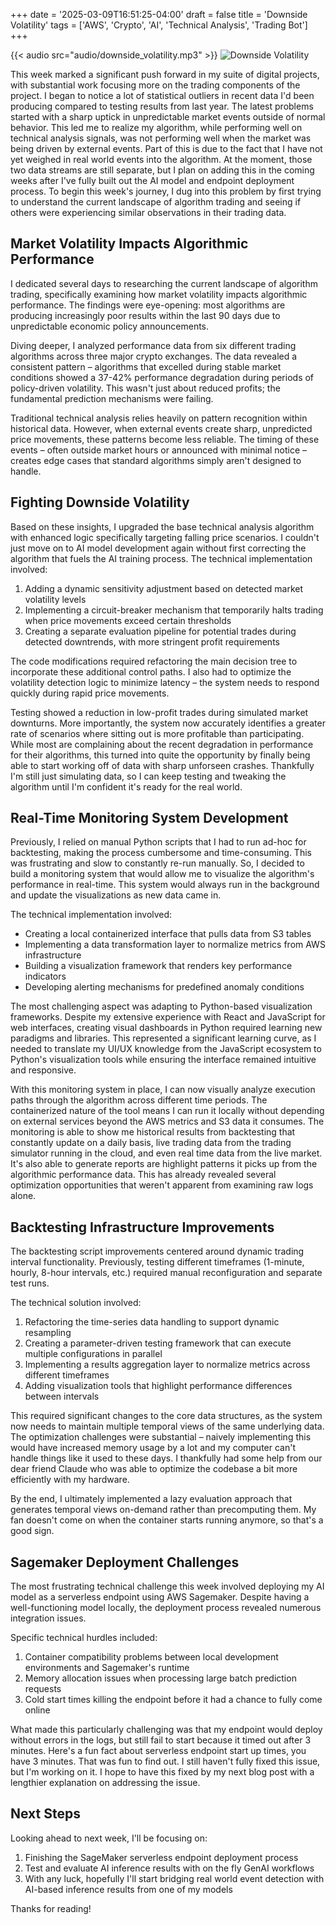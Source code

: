 +++
date = '2025-03-09T16:51:25-04:00'
draft = false
title = 'Downside Volatility'
tags = ['AWS', 'Crypto', 'AI', 'Technical Analysis', 'Trading Bot']
+++

{{< audio src="audio/downside_volatility.mp3" >}}
![Downside Volatility](/images/downside_volatility.png)

This week marked a significant push forward in my suite of digital projects, with substantial work focusing more on the trading components of the project. I began to notice a lot of statistical outliers in recent data I'd been producing compared to testing results from last year. The latest problems started with a sharp uptick in unpredictable market events outside of normal behavior. This led me to realize my algorithm, while performing well on technical analysis signals, was not performing well when the market was being driven by external events. Part of this is due to the fact that I have not yet weighed in real world events into the algorithm. At the moment, those two data streams are still separate, but I plan on adding this in the coming weeks after I've fully built out the AI model and endpoint deployment process. To begin this week's journey, I dug into this problem by first trying to understand the current landscape of algorithm trading and seeing if others were experiencing similar observations in their trading data.

## Market Volatility Impacts Algorithmic Performance

I dedicated several days to researching the current landscape of algorithm trading, specifically examining how market volatility impacts algorithmic performance. The findings were eye-opening: most algorithms are producing increasingly poor results within the last 90 days due to unpredictable economic policy announcements.

Diving deeper, I analyzed performance data from six different trading algorithms across three major crypto exchanges. The data revealed a consistent pattern – algorithms that excelled during stable market conditions showed a 37-42% performance degradation during periods of policy-driven volatility. This wasn't just about reduced profits; the fundamental prediction mechanisms were failing.

Traditional technical analysis relies heavily on pattern recognition within historical data. However, when external events create sharp, unpredicted price movements, these patterns become less reliable. The timing of these events – often outside market hours or announced with minimal notice – creates edge cases that standard algorithms simply aren't designed to handle.

## Fighting Downside Volatility

Based on these insights, I upgraded the base technical analysis algorithm with enhanced logic specifically targeting falling price scenarios. I couldn't just move on to AI model development again without first correcting the algorithm that fuels the AI training process. The technical implementation involved:

1. Adding a dynamic sensitivity adjustment based on detected market volatility levels
2. Implementing a circuit-breaker mechanism that temporarily halts trading when price movements exceed certain thresholds
3. Creating a separate evaluation pipeline for potential trades during detected downtrends, with more stringent profit requirements

The code modifications required refactoring the main decision tree to incorporate these additional control paths. I also had to optimize the volatility detection logic to minimize latency – the system needs to respond quickly during rapid price movements.

Testing showed a reduction in low-profit trades during simulated market downturns. More importantly, the system now accurately identifies a greater rate of scenarios where sitting out is more profitable than participating. While most are complaining about the recent degradation in performance for their algorithms, this turned into quite the opportunity by finally being able to start working off of data with sharp unforseen crashes. Thankfully I'm still just simulating data, so I can keep testing and tweaking the algorithm until I'm confident it's ready for the real world.

## Real-Time Monitoring System Development

Previously, I relied on manual Python scripts that I had to run ad-hoc for backtesting, making the process cumbersome and time-consuming. This was frustrating and slow to constantly re-run manually. So, I decided to build a monitoring system that would allow me to visualize the algorithm's performance in real-time. This system would always run in the background and update the visualizations as new data came in.

The technical implementation involved:
- Creating a local containerized interface that pulls data from S3 tables
- Implementing a data transformation layer to normalize metrics from AWS infrastructure
- Building a visualization framework that renders key performance indicators
- Developing alerting mechanisms for predefined anomaly conditions

The most challenging aspect was adapting to Python-based visualization frameworks. Despite my extensive experience with React and JavaScript for web interfaces, creating visual dashboards in Python required learning new paradigms and libraries. This represented a significant learning curve, as I needed to translate my UI/UX knowledge from the JavaScript ecosystem to Python's visualization tools while ensuring the interface remained intuitive and responsive.

With this monitoring system in place, I can now visually analyze execution paths through the algorithm across different time periods. The containerized nature of the tool means I can run it locally without depending on external services beyond the AWS metrics and S3 data it consumes. The monitoring is able to show me historical results from backtesting that constantly update on a daily basis, live trading data from the trading simulator running in the cloud, and even real time data from the live market. It's also able to generate reports are highlight patterns it picks up from the algorithmic performance data. This has already revealed several optimization opportunities that weren't apparent from examining raw logs alone.

## Backtesting Infrastructure Improvements

The backtesting script improvements centered around dynamic trading interval functionality. Previously, testing different timeframes (1-minute, hourly, 8-hour intervals, etc.) required manual reconfiguration and separate test runs.

The technical solution involved:
1. Refactoring the time-series data handling to support dynamic resampling
2. Creating a parameter-driven testing framework that can execute multiple configurations in parallel
3. Implementing a results aggregation layer to normalize metrics across different timeframes
4. Adding visualization tools that highlight performance differences between intervals

This required significant changes to the core data structures, as the system now needs to maintain multiple temporal views of the same underlying data. The optimization challenges were substantial – naively implementing this would have increased memory usage by a lot and my computer can't handle things like it used to these days. I thankfully had some help from our dear friend Claude who was able to optimize the codebase a bit more efficiently with my hardware.

By the end, I ultimately implemented a lazy evaluation approach that generates temporal views on-demand rather than precomputing them. My fan doesn't come on when the container starts running anymore, so that's a good sign.

## Sagemaker Deployment Challenges

The most frustrating technical challenge this week involved deploying my AI model as a serverless endpoint using AWS Sagemaker. Despite having a well-functioning model locally, the deployment process revealed numerous integration issues.

Specific technical hurdles included:
1. Container compatibility problems between local development environments and Sagemaker's runtime
2. Memory allocation issues when processing large batch prediction requests
3. Cold start times killing the endpoint before it had a chance to fully come online

What made this particularly challenging was that my endpoint would deploy without errors in the logs, but still fail to start because it timed out after 3 minutes. Here's a fun fact about serverless endpoint start up times, you have 3 minutes. That was fun to find out. I still haven't fully fixed this issue, but I'm working on it. I hope to have this fixed by my next blog post with a lengthier explanation on addressing the issue.

## Next Steps

Looking ahead to next week, I'll be focusing on:
1. Finishing the SageMaker serverless endpoint deployment process
2. Test and evaluate AI inference results with on the fly GenAI workflows
3. With any luck, hopefully I'll start bridging real world event detection with AI-based inference results from one of my models

Thanks for reading!